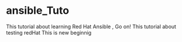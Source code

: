 # ansible_Tuto
This tutorial about learning Red Hat Ansible , Go on!
This tutorial about testing redHat
This is new beginnig
